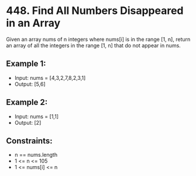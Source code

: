 # 448. Find All Numbers Disappeared in an Array

Given an array nums of n integers where nums[i] is in the range [1, n], return an array of all the integers in the range [1, n] that do not appear in nums.

## Example 1:

- Input: nums = [4,3,2,7,8,2,3,1]
- Output: [5,6]

## Example 2:

- Input: nums = [1,1]
- Output: [2]

## Constraints:

- n == nums.length
- 1 <= n <= 105
- 1 <= nums[i] <= n